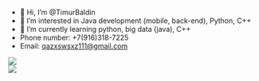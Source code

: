 - 👋 Hi, I’m @TimurBaldin
- 👀 I’m interested in Java development (mobile, back-end), Python, С++
- 🌱 I’m currently learning python, big data (java), C++
- Phone number: +7(916)318-7225
- Email: qazxswsxz111@gmail.com

<!---
TimurBaldin/TimurBaldin is a ✨ special ✨ repository because its `README.md` (this file) appears on your GitHub profile.
You can click the Preview link to take a look at your changes.
--->
<div class="stat_1">
<a href="https://github.com/anuraghazra/github-readme-stats">
  <img align="middle" src="https://github-readme-stats.vercel.app/api?username=TimurBaldin&hide=contribs,issues&show_icons=true&include_all_commits=true&count_private=true&border_color=#000000"/>
</a>
</div>

<div class="stat_2">
<a href="https://github.com/anuraghazra/convoychat">
  <img align="middle" src="https://github-readme-stats.vercel.app/api/top-langs/?username=TimurBaldin&layout=compact" />
</a>
</div>
